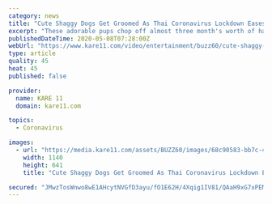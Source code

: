 ```yaml
---
category: news
title: "Cute Shaggy Dogs Get Groomed As Thai Coronavirus Lockdown Eases!"
excerpt: "These adorable pups chop off almost three month's worth of hair. The Modern Dog Grooming and School in Bangkok takes extra steps to keep its workers and the dog owners safe, even shutting down for an hour between dogs to clean."
publishedDateTime: 2020-05-08T07:28:00Z
webUrl: "https://www.kare11.com/video/entertainment/buzz60/cute-shaggy-dogs-get-groomed-as-thai-coronavirus-lockdown-eases/600-543a0c93-2168-4aad-9240-2dc9d5a8b5d3"
type: article
quality: 45
heat: 45
published: false

provider:
  name: KARE 11
  domain: kare11.com

topics:
  - Coronavirus

images:
  - url: "https://media.kare11.com/assets/BUZZ60/images/68c90583-bb7c-45b9-a5c0-060b7fa347b2/68c90583-bb7c-45b9-a5c0-060b7fa347b2_1140x641.jpg"
    width: 1140
    height: 641
    title: "Cute Shaggy Dogs Get Groomed As Thai Coronavirus Lockdown Eases!"

secured: "JMwzTosWnwo8wE1AHcytNVGfD3ayu/fO1E62H/4Xqig1IV81/QAaH9xG7xPEM/qmJYWXMFlxE/lsD9YRACMHMs2RrnRmZTQC+nPnnbH7oJ+w5R5D+fdIKItitKMdYZhcT3sKs3IKLM3ricFaH4iaBcYIFxZsJZt+kFPffuzcOj2IsuNCyd7Ry0NsUwECo7z+/mB1kWKoH0j0kejeWZ2OFRGtU8hU8Xv4FUimRdEMeWRyXVY7AbAQ/OeHxUsgYZgPEEoNVp9gd5m2DKKvCf4wxBLMHux1GzCn5VlM4a4ZnukfK3O4DoSh+c7rnmg3cnR2;6NVra0Jk4ONZv4/K/xGGIQ=="
---
```


